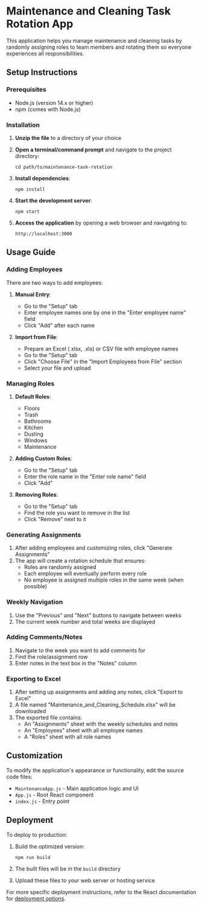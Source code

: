 # Maintenance and Cleaning Task Rotation App

This application helps you manage maintenance and cleaning tasks by randomly assigning roles to team members and rotating them so everyone experiences all responsibilities.

## Setup Instructions

### Prerequisites
- Node.js (version 14.x or higher)
- npm (comes with Node.js)

### Installation

1. **Unzip the file** to a directory of your choice

2. **Open a terminal/command prompt** and navigate to the project directory:
   ```
   cd path/to/maintenance-task-rotation
   ```

3. **Install dependencies**:
   ```
   npm install
   ```

4. **Start the development server**:
   ```
   npm start
   ```

5. **Access the application** by opening a web browser and navigating to:
   ```
   http://localhost:3000
   ```

## Usage Guide

### Adding Employees

There are two ways to add employees:

1. **Manual Entry**:
   - Go to the "Setup" tab
   - Enter employee names one by one in the "Enter employee name" field
   - Click "Add" after each name

2. **Import from File**:
   - Prepare an Excel (.xlsx, .xls) or CSV file with employee names
   - Go to the "Setup" tab
   - Click "Choose File" in the "Import Employees from File" section
   - Select your file and upload

### Managing Roles

1. **Default Roles**:
   - Floors
   - Trash
   - Bathrooms
   - Kitchen
   - Dusting
   - Windows
   - Maintenance

2. **Adding Custom Roles**:
   - Go to the "Setup" tab
   - Enter the role name in the "Enter role name" field
   - Click "Add"

3. **Removing Roles**:
   - Go to the "Setup" tab
   - Find the role you want to remove in the list
   - Click "Remove" next to it

### Generating Assignments

1. After adding employees and customizing roles, click "Generate Assignments"
2. The app will create a rotation schedule that ensures:
   - Roles are randomly assigned
   - Each employee will eventually perform every role
   - No employee is assigned multiple roles in the same week (when possible)

### Weekly Navigation

1. Use the "Previous" and "Next" buttons to navigate between weeks
2. The current week number and total weeks are displayed

### Adding Comments/Notes

1. Navigate to the week you want to add comments for
2. Find the role/assignment row
3. Enter notes in the text box in the "Notes" column

### Exporting to Excel

1. After setting up assignments and adding any notes, click "Export to Excel"
2. A file named "Maintenance_and_Cleaning_Schedule.xlsx" will be downloaded
3. The exported file contains:
   - An "Assignments" sheet with the weekly schedules and notes
   - An "Employees" sheet with all employee names
   - A "Roles" sheet with all role names

## Customization

To modify the application's appearance or functionality, edit the source code files:

- `MaintenanceApp.js` - Main application logic and UI
- `App.js` - Root React component
- `index.js` - Entry point

## Deployment

To deploy to production:

1. Build the optimized version:
   ```
   npm run build
   ```

2. The built files will be in the `build` directory
3. Upload these files to your web server or hosting service

For more specific deployment instructions, refer to the React documentation for [deployment options](https://create-react-app.dev/docs/deployment/).